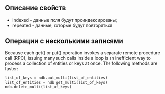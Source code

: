 Описание свойств
----------------

* indexed - данные поля будут проиндексированы;
* repeated - данные, которые будут повторяться

Операции с несколькими записями
-------------------------------

Because each get() or put() operation invokes a separate remote procedure call (RPC), issuing many such calls inside a loop is an inefficient way to process a collection of entities or keys at once. The following methods are faster:

```python
list_of_keys = ndb.put_multi(list_of_entities)
list_of_entities = ndb.get_multi(list_of_keys)
ndb.delete_multi(list_of_keys)
```

